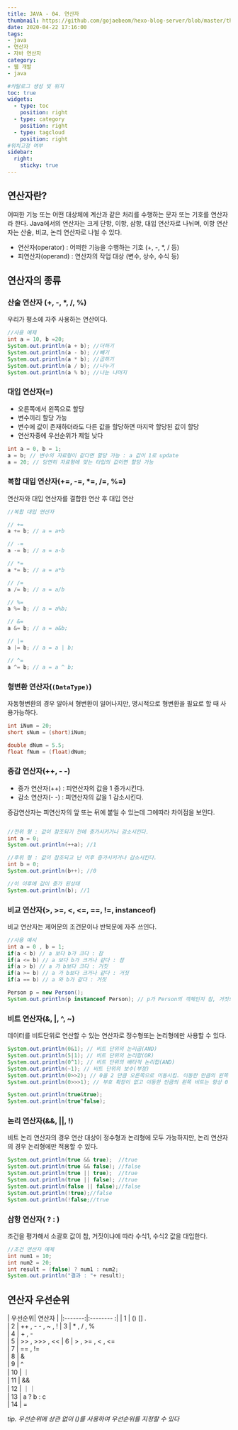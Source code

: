 ```yaml
---
title: JAVA - 04. 연산자
thumbnail: https://github.com/gojaebeom/hexo-blog-server/blob/master/themes/icarus/source/images/%EC%9E%90%EB%B0%94/java-thumbnail.jpg?raw=true
date: 2020-04-22 17:16:00
tags: 
- java
- 연산자
- 자바 연산자
category:
- 웹 개발
- java

#카탈로그 생성 및 위치
toc: true
widgets:
  - type: toc
    position: right
  - type: category
    position: right
  - type: tagcloud
    position: right
#위치고정 여부
sidebar:
  right:
    sticky: true
---
```

## 연산자란?
어떠한 기능 또는 어떤 대상체에 계산과 같은 처리를 수행하는 문자 또는 기호를 연산자라 한다. Java에서의 연산자는 크게 단항, 이항, 삼항, 대입 연산자로 나뉘며, 이항 연산자는 산술, 비교, 논리 연산자로 나뉠 수 있다.<!-- more -->

- 연산자(operator) : 어떠한 기능을 수행하는 기호 (+, -, *, / 등)
- 피연산자(operand) : 연산자의 작업 대상 (변수, 상수, 수식 등)

## 연산자의 종류
### 산술 연산자 (+, -, *, /, %)
우리가 평소에 자주 사용하는 연산이다.
```java
//사용 예제
int a = 10, b =20;
System.out.println(a + b); //더하기
System.out.println(a - b); //빼기
System.out.println(a * b); //곱하기
System.out.println(a / b); //나누기
System.out.println(a % b); //나눈 나머지
```

### 대입 연산자(=)
- 오른쪽에서 왼쪽으로 할당
- 변수끼리 할당 가능
- 변수에 값이 존재하더라도 다른 값을 할당하면 마지막 할당된 값이 할당
- 연산자중에 우선순위가 제일 낮다

```java
int a = 0, b = 1;
a = b; // 변수의 자료형이 같다면 할당 가능 : a 값이 1로 update
a = 20; // 당연히 자료형에 맞는 타입의 값이면 할당 가능
```

### 복합 대입 연산자(+=, -=, *=, /=, %=)
연산자와 대입 연산자를 결합한 연산 후 대입 연산

```java
//복합 대입 연산자

// +=
a += b; // a = a+b

// -=
a -= b; // a = a-b

// *=
a *= b; // a = a*b

// /=
a /= b; // a = a/b

// %=
a %= b; // a = a%b;

// &=
a &= b; // a = a&b;

// |=
a |= b; // a = a | b;

// ^=
a ^= b; // a = a ^ b;
```

### 형변환 연산자(`(DataType)`)
자동형변환의 경우 알아서 형변환이 일어나지만, 명시적으로 형변환을 필요로 할 때 사용가능하다.
```java
int iNum = 20;
short sNum = (short)iNum;

double dNum = 5.5;
float fNum = (float)dNum;
```

### 증감 연산자(++, - -)
- 증가 연산자(++) : 피연산자의 값을 1 증가시킨다.
- 감소 연산자(-­ -­) : 피연산자의 값을 1 감소시킨다.

증감연산자는 피연산자의 앞 또는 뒤에 붙일 수 있는데 그에따라 차이점을 보인다.
```java

//전위 형 : 값이 참조되기 전에 증가시키거나 감소시킨다.
int a = 0;
System.out.println(++a); //1

//후위 형 : 값이 참조되고 난 이후 증가시키거나 감소시킨다.
int b = 0;
System.out.println(b++); //0

//이 이후에 값이 증가 된상태
System.out.println(b); //1
```

### 비교 연산자(>, >=, <, <=, ==, !=, instanceof)
비교 연산자는 제어문의 조건문이나 반복문에 자주 쓰인다.
```java
//사용 예시
int a = 0 , b = 1;
if(a < b) // a 보다 b가 크다 : 참
if(a <= b) // a 보다 b가 크거나 같다 : 참
if(a > b) // a 가 b보다 크다 : 거짓
if(a >= b) // a 가 b보다 크거나 같다 : 거짓
if(a == b) // a 와 b가 같다 : 거짓

Person p = new Person();
System.out.println(p instanceof Person); // p가 Person의 객체인지 참, 거짓으로 구분 : 참
```


### 비트 연산자(&, |, ^, ~)
데이터를 비트단위로 연산할 수 있는 연산자로 정수형또는 논리형에만 사용할 수 있다.
```java
System.out.println(0&1); // 비트 단위의 논리곱(AND)
System.out.println(5|1); // 비트 단위의 논리합(OR)
System.out.println(0^1); // 비트 단위의 배타적 논리합(AND)
System.out.println(~1); // 비트 단위의 보수(부정)
System.out.println(0>>2); // 0을 2 만큼 오른쪽으로 이동시킴. 이동한 만큼의 왼쪽 비트는 부호 확장이 발생
System.out.println(0>>>1); // 부호 확장이 없고 이동한 만큼의 왼쪽 비트는 항상 0 으로 채운다

System.out.println(true&true);
System.out.println(true^false);
```

### 논리 연산자(&&, ||, !)
비트 논리 연산자의 경우 연산 대상이 정수형과 논리형에 모두 가능하지만, 논리 연산자의 경우 논리형에만 적용할 수 있다.
```java
System.out.println(true && true);  //true
System.out.println(true && false); //false
System.out.println(true || true);  //true
System.out.println(true || false); //true
System.out.println(false || false);//false
System.out.println(!true);//false
System.out.println(!false;//true
```

### 삼항 연산자( ? : )
조건을 평가해서 소괄호 값이 참, 거짓이냐에 따라 수식1, 수식2 값을 대입한다.
```java
//조건 연산자 예제
int num1 = 10;
int num2 = 20;
int result = (false) ? num1 : num2;
System.out.println("결과 : "+ result);
```

## 연산자 우선순위
| 우선순위|  연산자   |
|:-------:|:-------- :|
| 1       | ()   []   .     
| 2       | ++ , - - , ~ , ! 
| 3       | * ,  / ,  %     
| 4       |  + ,  -         
| 5       | >> ,  >>> ,  << 
| 6       |  > ,  >= ,  < ,  <=      
| 7       | == , !=       
| 8       |   &     
| 9       |   ^     
| 10      |   ｜   
| 11      |   &&     
| 12      |   ｜｜     
| 13      |  a ? b : c    
| 14      |    =    


*tip. 우선순위에 상관 없이 ()를 사용하여 우선순위를 지정할 수 있다*